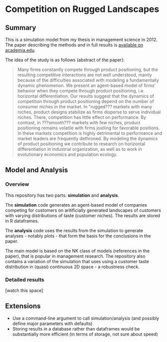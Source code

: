 # Competition on Rugged Landscapes

## Summary
This is a simulation model from my thesis in management science in 2012. The paper describing the methods and in full results is [available on academia.edu](https://www.academia.edu/2317035/Competition_on_Rugged_Landscapes_The_Dynamics_of_Product_Positioning).

The idea of the study is as follows (abstract of the paper):
> Many firms constantly compete through product positioning, but the resulting competitive interactions are not well understood, mainly because of the difficulties associated with modeling a fundamentally dynamic phenomenon. We present an agent-based model of firms' behavior when they compete through product positioning, i.e. horizontal differentiation. Our results suggest that the dynamics of competition through product positioning depend on the number of consumer niches in the market. In "rugged??? markets with many niches, product designs stabilize as firms disperse to serve individual niches. There,
competition has little effect on performance. By contrast, in ???smooth??? markets with few niches, product positioning remains volatile with firms jostling for favorable positions. In these markets competition is highly detrimental to performance and market leaders are frequently dethroned. By modeling the dynamics of product positioning we contribute to research on horizontal differentiation in industrial organization, as well as to work in evolutionary economics and population ecology.

## Model and Analysis
### Overview
This repository has two parts: **simulation** and **analysis**.

The **simulation** code generates an agent-based model of companies competing for customers on aritificially generated landscapes of customers with varying distributions of taste (customer niches). The results are stored in R dataframes.

The **analysis** code uses the results from the simulation to generate analyses - notably plots - that form the basis for the conclusions in the paper.

The main model is based on the NK class of models (references in the paper), that is popular in management research. The repository also contains a variation of the simulation that uses using a customer taste distribution in (quasi) continuous 2D space - a robustness check.

### Detailed results
[watch this space]


## Extensions

- Use a command-line argument to call simulation/analysis (and possibly define major parameters with defaults)
- Storing results in a database rather than dataframes would be substantially more efficient (in terms of storage, not sure about speed)
